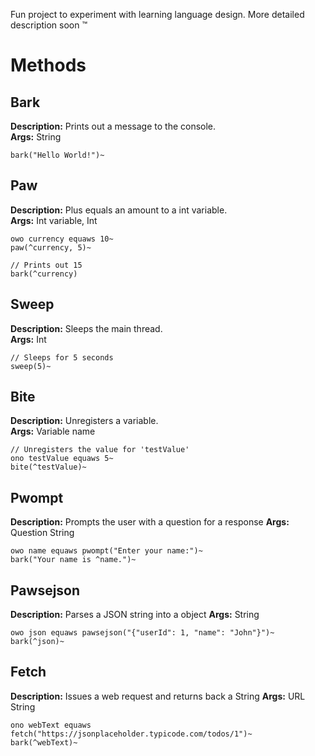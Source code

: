 Fun project to experiment with learning language design.
More detailed description soon :tm:

# Methods
## Bark
**Description:** Prints out a message to the console. <br>
**Args:** String
```
bark("Hello World!")~
```

## Paw
**Description:** Plus equals an amount to a int variable. <br>
**Args:** Int variable, Int
```
owo currency equaws 10~
paw(^currency, 5)~

// Prints out 15
bark(^currency)
```

## Sweep
**Description:** Sleeps the main thread. <br>
**Args:** Int
```
// Sleeps for 5 seconds
sweep(5)~
```

## Bite
**Description:** Unregisters a variable. <br>
**Args:** Variable name
```
// Unregisters the value for 'testValue'
ono testValue equaws 5~
bite(^testValue)~
```

## Pwompt
**Description:** Prompts the user with a question for a response
**Args:** Question String
```
owo name equaws pwompt("Enter your name:")~
bark("Your name is ^name.")~
```

## Pawsejson
**Description:** Parses a JSON string into a object
**Args:** String
```
owo json equaws pawsejson("{"userId": 1, "name": "John"}")~
bark(^json)~
```

## Fetch
**Description:** Issues a web request and returns back a String
**Args:** URL String
```
ono webText equaws fetch("https://jsonplaceholder.typicode.com/todos/1")~
bark(^webText)~
```